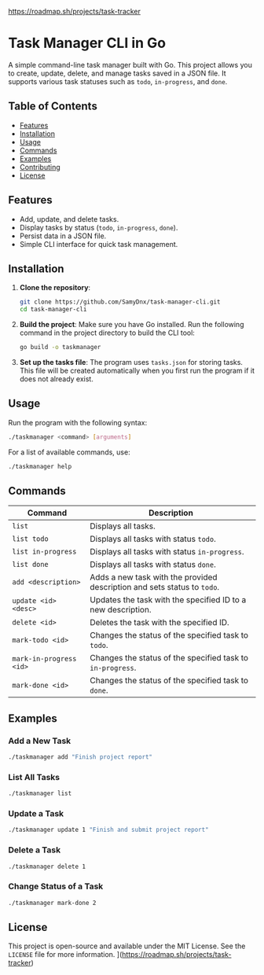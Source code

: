 https://roadmap.sh/projects/task-tracker

# Task Manager CLI in Go

A simple command-line task manager built with Go. This project allows you to create, update, delete, and manage tasks saved in a JSON file. It supports various task statuses such as `todo`, `in-progress`, and `done`.

## Table of Contents

- [Features](#features)
- [Installation](#installation)
- [Usage](#usage)
- [Commands](#commands)
- [Examples](#examples)
- [Contributing](#contributing)
- [License](#license)

## Features

- Add, update, and delete tasks.
- Display tasks by status (`todo`, `in-progress`, `done`).
- Persist data in a JSON file.
- Simple CLI interface for quick task management.

## Installation

1. **Clone the repository**:
   ```bash
   git clone https://github.com/SamyDnx/task-manager-cli.git
   cd task-manager-cli
   ```

2. **Build the project**:
   Make sure you have Go installed. Run the following command in the project directory to build the CLI tool:
   ```bash
   go build -o taskmanager
   ```

3. **Set up the tasks file**:
   The program uses `tasks.json` for storing tasks. This file will be created automatically when you first run the program if it does not already exist.

## Usage

Run the program with the following syntax:

```bash
./taskmanager <command> [arguments]
```

For a list of available commands, use:
```bash
./taskmanager help
```

## Commands

| Command                  | Description                                                                                         |
|--------------------------|-----------------------------------------------------------------------------------------------------|
| `list`                   | Displays all tasks.                                                                                 |
| `list todo`              | Displays all tasks with status `todo`.                                                              |
| `list in-progress`       | Displays all tasks with status `in-progress`.                                                       |
| `list done`              | Displays all tasks with status `done`.                                                              |
| `add <description>`      | Adds a new task with the provided description and sets status to `todo`.                            |
| `update <id> <desc>`     | Updates the task with the specified ID to a new description.                                        |
| `delete <id>`            | Deletes the task with the specified ID.                                                             |
| `mark-todo <id>`         | Changes the status of the specified task to `todo`.                                                 |
| `mark-in-progress <id>`  | Changes the status of the specified task to `in-progress`.                                          |
| `mark-done <id>`         | Changes the status of the specified task to `done`.                                                 |

## Examples

### Add a New Task
```bash
./taskmanager add "Finish project report"
```

### List All Tasks
```bash
./taskmanager list
```

### Update a Task
```bash
./taskmanager update 1 "Finish and submit project report"
```

### Delete a Task
```bash
./taskmanager delete 1
```

### Change Status of a Task
```bash
./taskmanager mark-done 2
```

## License

This project is open-source and available under the MIT License. See the `LICENSE` file for more information.
](https://roadmap.sh/projects/task-tracker)
